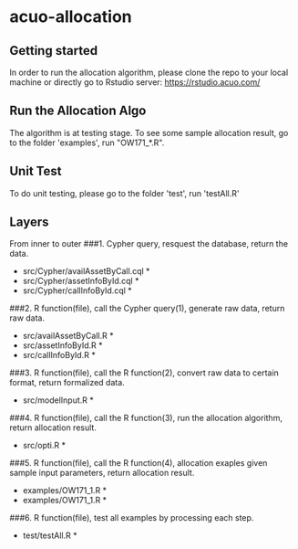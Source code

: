 # acuo-allocation

## Getting started

In order to run the allocation algorithm, please clone the repo to your local machine or 
directly go to Rstudio server: https://rstudio.acuo.com/

## Run the Allocation Algo

The algorithm is at testing stage. To see some sample allocation result, go to the folder 'examples', run "OW171_*.R".

## Unit Test

To do unit testing, please go to the folder 'test', run 'testAll.R'


## Layers
From inner to outer
###1. Cypher query, resquest the database, return the data.
* src/Cypher/availAssetByCall.cql *
* src/Cypher/assetInfoById.cql *
* src/Cypher/callInfoById.cql *

###2. R function(file), call the Cypher query(1), generate raw data, return raw data.
* src/availAssetByCall.R *
* src/assetInfoById.R *
* src/callInfoById.R *

###3. R function(file), call the R function(2), convert raw data to certain format, return formalized data.
* src/modelInput.R *

###4. R function(file), call the R function(3), run the allocation algorithm, return allocation result.
* src/opti.R *

###5. R function(file), call the R function(4), allocation exaples given sample input parameters, return allocation result.
* examples/OW171_1.R *
* examples/OW171_1.R *

###6. R function(file), test all examples by processing each step.
* test/testAll.R *


